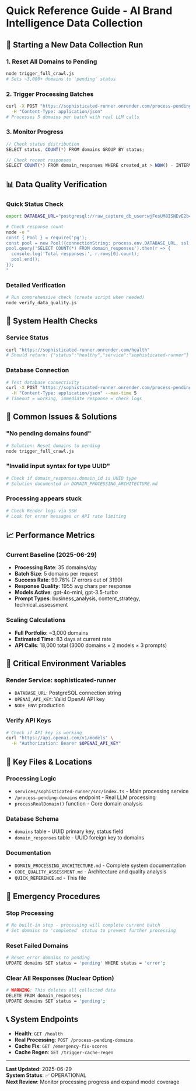 # Quick Reference Guide - AI Brand Intelligence Data Collection

## 🚀 Starting a New Data Collection Run

### 1. Reset All Domains to Pending
```bash
node trigger_full_crawl.js
# Sets ~3,000+ domains to 'pending' status
```

### 2. Trigger Processing Batches
```bash
curl -X POST "https://sophisticated-runner.onrender.com/process-pending-domains" \
  -H "Content-Type: application/json"
# Processes 5 domains per batch with real LLM calls
```

### 3. Monitor Progress
```javascript
// Check status distribution
SELECT status, COUNT(*) FROM domains GROUP BY status;

// Check recent responses
SELECT COUNT(*) FROM domain_responses WHERE created_at > NOW() - INTERVAL '1 hour';
```

## 📊 Data Quality Verification

### Quick Status Check
```bash
export DATABASE_URL="postgresql://raw_capture_db_user:wjFesUM8ISNEvE2b4kZtRAKgGYJVtKK5@dpg-d11fqgndiees73fb35dg-a.oregon-postgres.render.com/raw_capture_db"

# Check response count
node -e "
const { Pool } = require('pg');
const pool = new Pool({connectionString: process.env.DATABASE_URL, ssl: {rejectUnauthorized: false}});
pool.query('SELECT COUNT(*) FROM domain_responses').then(r => {
  console.log('Total responses:', r.rows[0].count);
  pool.end();
});
"
```

### Detailed Verification
```bash
# Run comprehensive check (create script when needed)
node verify_data_quality.js
```

## 🔧 System Health Checks

### Service Status
```bash
curl "https://sophisticated-runner.onrender.com/health"
# Should return: {"status":"healthy","service":"sophisticated-runner"}
```

### Database Connection
```bash
# Test database connectivity
curl -X POST "https://sophisticated-runner.onrender.com/process-pending-domains" \
  -H "Content-Type: application/json" --max-time 5
# Timeout = working, immediate response = check logs
```

## 🐛 Common Issues & Solutions

### "No pending domains found"
```bash
# Solution: Reset domains to pending
node trigger_full_crawl.js
```

### "Invalid input syntax for type UUID"
```bash
# Check if domain_responses.domain_id is UUID type
# Solution documented in DOMAIN_PROCESSING_ARCHITECTURE.md
```

### Processing appears stuck
```bash
# Check Render logs via SSH
# Look for error messages or API rate limiting
```

## 📈 Performance Metrics

### Current Baseline (2025-06-29)
- **Processing Rate**: 35 domains/day
- **Batch Size**: 5 domains per request
- **Success Rate**: 99.78% (7 errors out of 3190)
- **Response Quality**: 1955 avg chars per response
- **Models Active**: gpt-4o-mini, gpt-3.5-turbo
- **Prompt Types**: business_analysis, content_strategy, technical_assessment

### Scaling Calculations
- **Full Portfolio**: ~3,000 domains
- **Estimated Time**: 83 days at current rate
- **API Calls**: 18,000 total (3000 domains × 2 models × 3 prompts)

## 🔑 Critical Environment Variables

### Render Service: sophisticated-runner
- `DATABASE_URL`: PostgreSQL connection string
- `OPENAI_API_KEY`: Valid OpenAI API key
- `NODE_ENV`: production

### Verify API Keys
```bash
# Check if API key is working
curl "https://api.openai.com/v1/models" \
  -H "Authorization: Bearer $OPENAI_API_KEY"
```

## 📁 Key Files & Locations

### Processing Logic
- `services/sophisticated-runner/src/index.ts` - Main processing service
- `/process-pending-domains` endpoint - Real LLM processing
- `processRealDomain()` function - Core domain analysis

### Database Schema
- `domains` table - UUID primary key, status field
- `domain_responses` table - UUID foreign key to domains

### Documentation
- `DOMAIN_PROCESSING_ARCHITECTURE.md` - Complete system documentation
- `CODE_QUALITY_ASSESSMENT.md` - Architecture and quality analysis
- `QUICK_REFERENCE.md` - This file

## 🚨 Emergency Procedures

### Stop Processing
```bash
# No built-in stop - processing will complete current batch
# Set domains to 'completed' status to prevent further processing
```

### Reset Failed Domains
```bash
# Reset error domains to pending
UPDATE domains SET status = 'pending' WHERE status = 'error';
```

### Clear All Responses (Nuclear Option)
```bash
# WARNING: This deletes all collected data
DELETE FROM domain_responses;
UPDATE domains SET status = 'pending';
```

## 📞 System Endpoints

- **Health**: `GET /health`
- **Real Processing**: `POST /process-pending-domains`
- **Cache Fix**: `GET /emergency-fix-scores`
- **Cache Regen**: `GET /trigger-cache-regen`

---

**Last Updated**: 2025-06-29  
**System Status**: ✅ OPERATIONAL  
**Next Review**: Monitor processing progress and expand model coverage 
